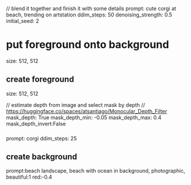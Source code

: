 // blend it together and finish it with some details
prompt: cute corgi at beach, trending on artstation
ddim_steps: 50
denoising_strength: 0.5
initial_seed: 2

# put foreground onto background
size: 512, 512

## create foreground
size: 512, 512

// estimate depth from image and select mask by depth
// https://huggingface.co/spaces/atsantiago/Monocular_Depth_Filter
mask_depth: True
mask_depth_min: -0.05
mask_depth_max: 0.4
mask_depth_invert:False

###
prompt: corgi
ddim_steps: 25

## create background
prompt:beach landscape, beach with ocean in background, photographic, beautiful:1 red:-0.4
